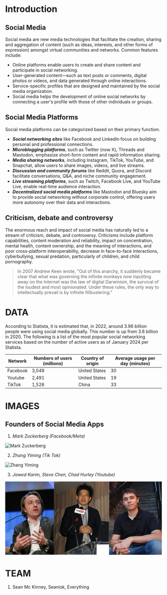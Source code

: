 # Introduction

## Social Media

Social media are new media technologies that facilitate the creation, sharing and aggregation of content (such as ideas, interests, and other forms of expression) amongst virtual communities and networks. Common features include:
* Online platforms enable users to create and share content and participate in social networking.
* User-generated content—such as text posts or comments, digital photos or videos, and data generated through online interactions.
* Service-specific profiles that are designed and maintained by the social media organization.
* Social media helps the development of online social networks by connecting a user's profile with those of other individuals or groups.

## Social Media Platforms

Social media platforms can be categorized based on their primary function.
* **_Social networking sites_** like Facebook and LinkedIn focus on building personal and professional connections.
* **_Microblogging platforms_**, such as Twitter (now X), Threads and Mastodon, emphasize short-form content and rapid information sharing.
* **_Media sharing networks_**, including Instagram, TikTok, YouTube, and Snapchat, allow users to share images, videos, and live streams.
* **_Discussion and community forums_** like Reddit, Quora, and Discord facilitate conversations, Q&A, and niche community engagement.
* **_Live streaming platforms_**, such as Twitch, Facebook Live, and YouTube Live, enable real-time audience interaction.
* **_Decentralized social media platforms_** like Mastodon and Bluesky aim to provide social networking without corporate control, offering users more autonomy over their data and interactions.

## Criticism, debate and controversy

The enormous reach and impact of social media has naturally led to a stream of criticism, debate, and controversy. Criticisms include platform capabilities, content moderation and reliability, impact on concentration, mental health, content ownership, and the meaning of interactions, and poor cross-platform interoperability, decrease in face-to-face interactions, cyberbullying, sexual predation, particularly of children, and child pornography.

>In 2007 Andrew Keen wrote, "Out of this anarchy, it suddenly became clear that what was governing the infinite monkeys now inputting away on the Internet was the law of digital Darwinism, the survival of the loudest and most opinionated. Under these rules, the only way to intellectually prevail is by infinite filibustering."

# DATA

According to Statista, it is estimated that, in 2022, around 3.96 billion people were using social media globally. This number is up from 3.6 billion in 2020. The following is a list of the most popular social networking services based on the number of active users as of January 2024 per Statista.

|Network|Numbers of users (millions)|Country of origin|Average usage per day (minutes)|
|-------|---------------------------|-----------------|-------------------------------|
|Facebook|3,049|United States|30|
|Youtube|2,491|United States|19|
|TikTok|1,526|China|33|

# IMAGES

## Founders of Social Media Apps

1. _Mark Zuckerberg (Facebook/Meta)_

![Mark Zuckerberg](https://imageio.forbes.com/specials-images/imageserve/5c76b7d331358e35dd2773a9/0x0.jpg?format=jpg&crop=4401,4401,x0,y0,safe&height=416&width=416&fit=bounds)

2. _Zhang Yiming (Tik Tok)_

![Zhang Yiming](https://imageio.forbes.com/specials-images/imageserve/618e91e427fcd6441f93c0c6/0x0.jpg?format=jpg&crop=1067,1066,x227,y14,safe&height=416&width=416&fit=bounds)

3. _Jawed Karim, Steve Chen, Chad Hurley (Youtube)_

![Youtube Founders](IMG/Youtube-founders.jpg)

# TEAM

1. Sean Mc Kinney, Seaniok, Everything